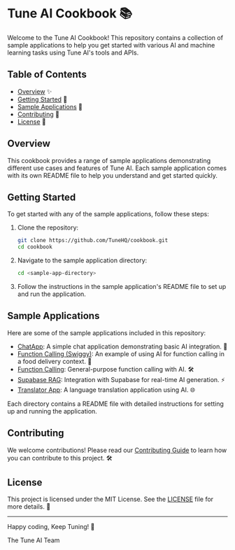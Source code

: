 Tune AI Cookbook 📚
=================

Welcome to the Tune AI Cookbook! This repository contains a collection of sample applications to help you get started with various AI and machine learning tasks using Tune AI's tools and APIs.

## Table of Contents

- [Overview](#overview) ✨
- [Getting Started](#getting-started) 🚀
- [Sample Applications](#sample-applications) 📂
- [Contributing](#contributing) 🤝
- [License](#license) 📜

## Overview

This cookbook provides a range of sample applications demonstrating different use cases and features of Tune AI. Each sample application comes with its own README file to help you understand and get started quickly.

## Getting Started

To get started with any of the sample applications, follow these steps:

1. Clone the repository:
   ```sh
   git clone https://github.com/TuneHQ/cookbook.git
   cd cookbook
   ```

2. Navigate to the sample application directory:
   ```sh
   cd <sample-app-directory>
   ```

3. Follow the instructions in the sample application's README file to set up and run the application.

## Sample Applications

Here are some of the sample applications included in this repository:

- [ChatApp](chatapp/README.md): A simple chat application demonstrating basic AI integration. 💬
- [Function Calling (Swiggy)](function-calling-swiggy/README.md): An example of using AI for function calling in a food delivery context. 🍔
- [Function Calling](function-calling/README.md): General-purpose function calling with AI. 🛠️
- [Supabase RAG](supabase-rag/README.md): Integration with Supabase for real-time AI generation. ⚡
- [Translator App](translator-app/README.md): A language translation application using AI. 🌐

Each directory contains a README file with detailed instructions for setting up and running the application.

## Contributing

We welcome contributions! Please read our [Contributing Guide](CONTRIBUTING.md) to learn how you can contribute to this project. 🛠️

## License

This project is licensed under the MIT License. See the [LICENSE](LICENSE) file for more details. 📜

---

Happy coding, Keep Tuning! 🎉

The Tune AI Team

